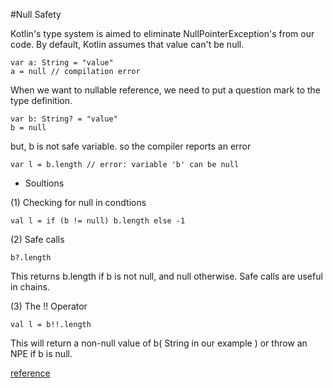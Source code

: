 
#Null Safety

Kotlin's type system is aimed to eliminate NullPointerException's from our code. By default, Kotlin assumes that value can't be null.

```
var a: String = "value"
a = null // compilation error
```

When we want to nullable reference, we need to put a question mark to the type definition.

```
var b: String? = "value"
b = null 
```

but, b is not safe variable. so the compiler reports an error

```
var l = b.length // error: variable 'b' can be null
```

- Soultions

(1) Checking for null in condtions

```
val l = if (b != null) b.length else -1
```

(2) Safe calls

```
b?.length
```
This returns b.length if b is not null, and null otherwise. Safe calls are useful in chains.

(3) The !! Operator

```
val l = b!!.length
```
This will return a non-null value of b( String in our example ) or throw an NPE if b is null. 



[reference](https://kotlinlang.org/docs/reference/null-safety.html)